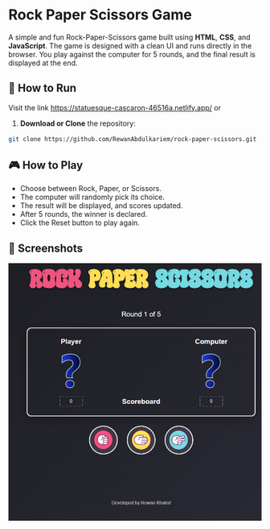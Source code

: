# Rock Paper Scissors Game 

A simple and fun Rock-Paper-Scissors game built using **HTML**, **CSS**, and **JavaScript**. The game is designed with a clean UI and runs directly in the browser. You play against the computer for 5 rounds, and the final result is displayed at the end.


## 🚀 How to Run
Visit the link
https://statuesque-cascaron-46516a.netlify.app/
or 
1. **Download or Clone** the repository:
```bash
git clone https://github.com/RewanAbdulkariem/rock-paper-scissors.git
```

## 🎮 How to Play
- Choose between Rock, Paper, or Scissors.
- The computer will randomly pick its choice.
- The result will be displayed, and scores updated.
- After 5 rounds, the winner is declared.
- Click the Reset button to play again.


## 📸 Screenshots
![screenshot](image.png)
